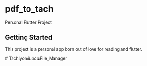 # pdf_to_tach

Personal Flutter Project

## Getting Started

This project is a personal app born out of love for reading and flutter.


#   T a c h i y o m i _ L o c a l _ F i l e _ M a n a g e r 
 
 
